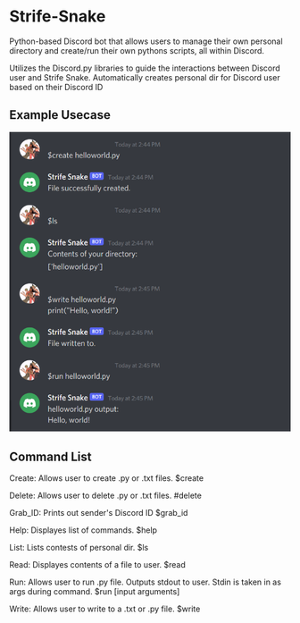 # Strife-Snake
Python-based Discord bot that allows users to manage their own personal directory and create/run their own pythons scripts, all within Discord.

Utilizes the Discord.py libraries to guide the interactions between Discord user and Strife Snake.
Automatically creates personal dir for Discord user based on their Discord ID

## Example Usecase
![Strife-Snake screenshot](StrifeSnake_Screenshot.PNG)

## Command List

Create: Allows user to create .py or .txt files.
  $create <file>
  
Delete: Allows user to delete .py or .txt files.
  #delete <file>

Grab_ID: Prints out sender's Discord ID
  $grab_id

Help: Displayes list of commands.
  $help <command>
  
List: Lists contests of personal dir.
  $ls
  
Read: Displayes contents of a file to user.
  $read <file>
  
Run: Allows user to run .py file. Outputs stdout to user. Stdin is taken in as args during command.
  $run <file> [input arguments]
  
Write: Allows user to write to a .txt or .py file.
  $write <file>
